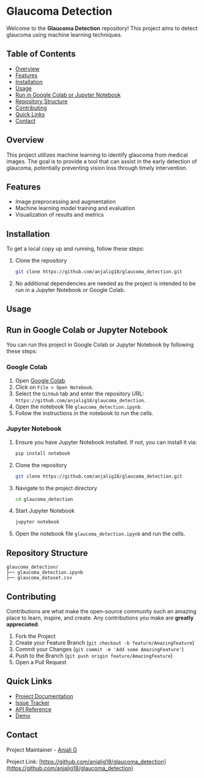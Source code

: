 
# Glaucoma Detection

Welcome to the **Glaucoma Detection** repository! This project aims to detect glaucoma using machine learning techniques.

## Table of Contents

- [Overview](#overview)
- [Features](#features)
- [Installation](#installation)
- [Usage](#usage)
- [Run in Google Colab or Jupyter Notebook](#run-in-google-colab-or-jupyter-notebook)
- [Repository Structure](#repository-structure)
- [Contributing](#contributing)
- [Quick Links](#quick-links)
- [Contact](#contact)

## Overview

This project utilizes machine learning to identify glaucoma from medical images. The goal is to provide a tool that can assist in the early detection of glaucoma, potentially preventing vision loss through timely intervention.

## Features

- Image preprocessing and augmentation
- Machine learning model training and evaluation
- Visualization of results and metrics

## Installation

To get a local copy up and running, follow these steps:

1. Clone the repository
    ```sh
    git clone https://github.com/anjalig18/glaucoma_detection.git
    ```
2. No additional dependencies are needed as the project is intended to be run in a Jupyter Notebook or Google Colab.

## Usage

## Run in Google Colab or Jupyter Notebook

You can run this project in Google Colab or Jupyter Notebook by following these steps:

### Google Colab

1. Open [Google Colab](https://colab.research.google.com/).
2. Click on `File > Open Notebook`.
3. Select the `GitHub` tab and enter the repository URL: `https://github.com/anjalig18/glaucoma_detection`.
4. Open the notebook file `glaucoma_detection.ipynb`.
5. Follow the instructions in the notebook to run the cells.

### Jupyter Notebook

1. Ensure you have Jupyter Notebook installed. If not, you can install it via:
    ```sh
    pip install notebook
    ```
2. Clone the repository
    ```sh
    git clone https://github.com/anjalig18/glaucoma_detection.git
    ```
3. Navigate to the project directory
    ```sh
    cd glaucoma_detection
    ```
4. Start Jupyter Notebook
    ```sh
    jupyter notebook
    ```
5. Open the notebook file `glaucoma_detection.ipynb` and run the cells.

## Repository Structure

```
glaucoma_detection/
├── glaucoma_detection.ipynb
├── glaucoma_dataset.csv
```

## Contributing

Contributions are what make the open-source community such an amazing place to learn, inspire, and create. Any contributions you make are **greatly appreciated**.

1. Fork the Project
2. Create your Feature Branch (`git checkout -b feature/AmazingFeature`)
3. Commit your Changes (`git commit -m 'Add some AmazingFeature'`)
4. Push to the Branch (`git push origin feature/AmazingFeature`)
5. Open a Pull Request

## Quick Links

- [Project Documentation](https://your-documentation-link.com)
- [Issue Tracker](https://github.com/anjalig18/glaucoma_detection/issues)
- [API Reference](https://your-api-reference-link.com)
- [Demo](https://your-demo-link.com)

## Contact

Project Maintainer - [Anjali G](mailto:anjalig1810@gmail.com)

Project Link: [https://github.com/anjalig18/glaucoma_detection](https://github.com/anjalig18/glaucoma_detection)

